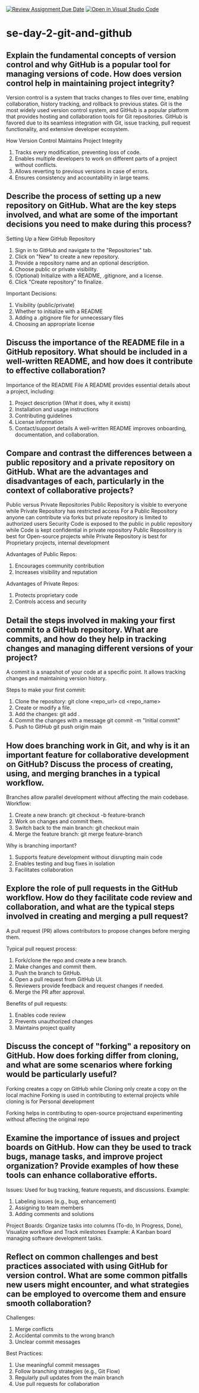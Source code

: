 [![Review Assignment Due Date](https://classroom.github.com/assets/deadline-readme-button-22041afd0340ce965d47ae6ef1cefeee28c7c493a6346c4f15d667ab976d596c.svg)](https://classroom.github.com/a/8wgCKhpZ)
[![Open in Visual Studio Code](https://classroom.github.com/assets/open-in-vscode-2e0aaae1b6195c2367325f4f02e2d04e9abb55f0b24a779b69b11b9e10269abc.svg)](https://classroom.github.com/online_ide?assignment_repo_id=18762873&assignment_repo_type=AssignmentRepo)
# se-day-2-git-and-github
## Explain the fundamental concepts of version control and why GitHub is a popular tool for managing versions of code. How does version control help in maintaining project integrity?

Version control is a system that tracks changes to files over time, enabling collaboration, history tracking, and rollback to previous states. Git is the most widely used version control system, and GitHub is a popular platform that provides hosting and collaboration tools for Git repositories. GitHub is favored due to its seamless integration with Git, issue tracking, pull request functionality, and extensive developer ecosystem.

How Version Control Maintains Project Integrity
1. Tracks every modification, preventing loss of code.
2. Enables multiple developers to work on different parts of a project without conflicts.
3. Allows reverting to previous versions in case of errors.
4. Ensures consistency and accountability in large teams.

## Describe the process of setting up a new repository on GitHub. What are the key steps involved, and what are some of the important decisions you need to make during this process?

Setting Up a New GitHub Repository
1. Sign in to GitHub and navigate to the "Repositories" tab.
2. Click on "New" to create a new repository.
3. Provide a repository name and an optional description.
4. Choose public or private visibility.
5. (Optional) Initialize with a README, .gitignore, and a license.
6. Click "Create repository" to finalize.

Important Decisions:
1. Visibility (public/private)
2. Whether to initialize with a README
3. Adding a .gitignore file for unnecessary files
4. Choosing an appropriate license

## Discuss the importance of the README file in a GitHub repository. What should be included in a well-written README, and how does it contribute to effective collaboration?

Importance of the README File
A README provides essential details about a project, including:
1. Project description (What it does, why it exists)
2. Installation and usage instructions
3. Contributing guidelines
4. License information
5. Contact/support details
A well-written README improves onboarding, documentation, and collaboration.

## Compare and contrast the differences between a public repository and a private repository on GitHub. What are the advantages and disadvantages of each, particularly in the context of collaborative projects?

Public versus Private Repositories
Public Repository is visible to everyone while Private Repository has restricted access
For a Public Repository anyone can contribute via forks	but private repository is limited to authorized users
Security	Code is exposed to the public in public repository while Code is kept confidential in private repository
Public Repository is best for	Open-source projects	while Private Repository is best for Proprietary projects, internal development

Advantages of Public Repos:
1. Encourages community contribution
2. Increases visibility and reputation

Advantages of Private Repos:
1. Protects proprietary code
2. Controls access and security

## Detail the steps involved in making your first commit to a GitHub repository. What are commits, and how do they help in tracking changes and managing different versions of your project?

A commit is a snapshot of your code at a specific point. It allows tracking changes and maintaining version history.

Steps to make your first commit:
1. Clone the repository:
    git clone <repo_url>
    cd <repo_name>
2. Create or modify a file.
3. Add the changes:
    git add .
4. Commit the changes with a message
    git commit -m "Initial commit"
5. Push to GitHub
    git push origin main
   
## How does branching work in Git, and why is it an important feature for collaborative development on GitHub? Discuss the process of creating, using, and merging branches in a typical workflow.

Branches allow parallel development without affecting the main codebase.
Workflow:
1. Create a new branch:
    git checkout -b feature-branch
2. Work on changes and commit them.
3. Switch back to the main branch:
    git checkout main
4. Merge the feature branch:
    git merge feature-branch

Why is branching important?
1. Supports feature development without disrupting main code
2. Enables testing and bug fixes in isolation
3. Facilitates collaboration

## Explore the role of pull requests in the GitHub workflow. How do they facilitate code review and collaboration, and what are the typical steps involved in creating and merging a pull request?
A pull request (PR) allows contributors to propose changes before merging them.

Typical pull request process:
1. Fork/clone the repo and create a new branch.
2. Make changes and commit them.
3. Push the branch to GitHub.
4. Open a pull request from GitHub UI.
5. Reviewers provide feedback and request changes if needed.
6. Merge the PR after approval.

Benefits of pull requests:
1. Enables code review
2. Prevents unauthorized changes
3. Maintains project quality

## Discuss the concept of "forking" a repository on GitHub. How does forking differ from cloning, and what are some scenarios where forking would be particularly useful?

Forking creates a copy on GitHub while	Cloning only create a copy on the local machine
Forking is used in contributing to external projects while cloning is for	Personal development

Forking helps in contributing to open-source projectsand experimenting without affecting the original repo

## Examine the importance of issues and project boards on GitHub. How can they be used to track bugs, manage tasks, and improve project organization? Provide examples of how these tools can enhance collaborative efforts.

Issues: Used for bug tracking, feature requests, and discussions. Example:
1. Labeling issues (e.g., bug, enhancement)
2. Assigning to team members
3. Adding comments and solutions

Project Boards: Organize tasks into columns (To-do, In Progress, Done), Visualize workflow and Track milestones
Example: A Kanban board managing software development tasks.

## Reflect on common challenges and best practices associated with using GitHub for version control. What are some common pitfalls new users might encounter, and what strategies can be employed to overcome them and ensure smooth collaboration?
Challenges:
1. Merge conflicts
2. Accidental commits to the wrong branch
3. Unclear commit messages

Best Practices:
1. Use meaningful commit messages
2. Follow branching strategies (e.g., Git Flow)
3. Regularly pull updates from the main branch
4. Use pull requests for collaboration
